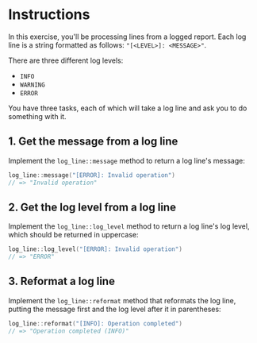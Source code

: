 # Instructions

In this exercise, you'll be processing lines from a logged report.
Each log line is a string formatted as follows: `"[<LEVEL>]: <MESSAGE>"`.

There are three different log levels:

- `INFO`
- `WARNING`
- `ERROR`

You have three tasks, each of which will take a log line and ask you to do something with it.

## 1. Get the message from a log line

Implement the `log_line::message` method to return a log line's message:

```cpp
log_line::message("[ERROR]: Invalid operation")
// => "Invalid operation"
```

## 2. Get the log level from a log line

Implement the `log_line::log_level` method to return a log line's log level, which should be returned in uppercase:

```cpp
log_line::log_level("[ERROR]: Invalid operation")
// => "ERROR"
```

## 3. Reformat a log line

Implement the `log_line::reformat` method that reformats the log line, putting the message first and the log level after it in parentheses:

```cpp
log_line::reformat("[INFO]: Operation completed")
// => "Operation completed (INFO)"
```

